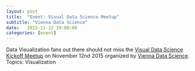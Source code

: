 ```yaml
---
layout: post
title:  "Event: Visual Data Science Meetup"
subtitle: "Vienna Data Science"
date:   2015-11-12 19:00:00
categories: [event]
---
```


Data Visualization fans out there should not miss the [Visual Data Science Kickoff Meetup][meetup-event] on November 12nd 2015 organized by [Vienna Data Science][meetup]. Topics: Visualization

[meetup]: http://www.meetup.com/de/viennadatascience/
[meetup-event]: http://www.meetup.com/de/viennadatascience/events/226206555/
